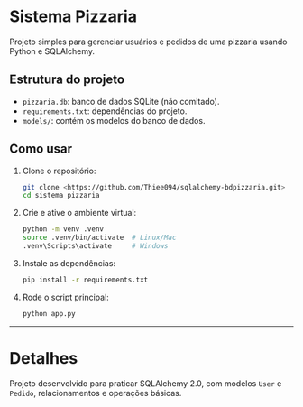 # Sistema Pizzaria

Projeto simples para gerenciar usuários e pedidos de uma pizzaria usando Python e SQLAlchemy.

## Estrutura do projeto

- `pizzaria.db`: banco de dados SQLite (não comitado).
- `requirements.txt`: dependências do projeto.
- `models/`: contém os modelos do banco de dados.

## Como usar

1. Clone o repositório:
   ```bash
   git clone <https://github.com/Thiee094/sqlalchemy-bdpizzaria.git>
   cd sistema_pizzaria
   ```

2. Crie e ative o ambiente virtual:
   ```bash
   python -m venv .venv
   source .venv/bin/activate  # Linux/Mac
   .venv\Scripts\activate     # Windows
   ```

3. Instale as dependências:
   ```bash
   pip install -r requirements.txt
   ```

4. Rode o script principal:
   ```bash
   python app.py
   ```

---

# Detalhes

Projeto desenvolvido para praticar SQLAlchemy 2.0, com modelos `User` e `Pedido`, relacionamentos e operações básicas.
